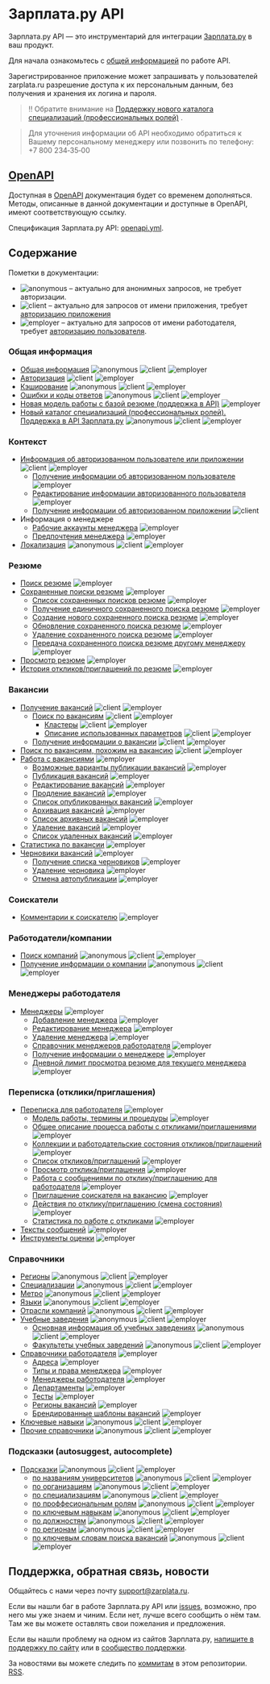 # Зарплата.ру API

Зарплата.ру API — это инструментарий для интеграции
[Зарплата.ру](http://zarplata.ru/) в ваш продукт.

Для начала ознакомьтесь с [общей информацией](docs/general.md) по работе API.

Зарегистрированное приложение может запрашивать у пользователей zarplata.ru
разрешение доступа к их персональным данным, без получения и хранения их
логина и пароля.


> ‼️ Обратите внимание на [Поддержку нового каталога специализаций (профессиональных ролей)](docs/role_catalog_article.md) .

> Для уточнения информации об API необходимо обратиться к Вашему персональному менеджеру или позвонить по телефону:
> +7 800 234‑35‑00

## [OpenAPI](https://api.zarplata.ru/openapi/redoc)

Доступная в [OpenAPI](https://api.zarplata.ru/openapi/redoc) документация будет со временем дополняться.
Методы, описанные в данной документации и доступные в OpenAPI, имеют соответствующую ссылку.

Спецификация Зарплата.ру API: [openapi.yml](https://api.zarplata.ru/openapi/specification/public).

<a name="content"></a>
## Содержание

Пометки в документации:

* <img alt="anonymous" src="http://zarplata.github.io/api/badges/anon.png"/> –
  актуально для анонимных запросов, не требует авторизации.
* <img alt="client" src="http://zarplata.github.io/api/badges/client.png"/> – актуально для запросов от имени приложения, требует [авторизацию приложения](docs/authorization_for_application.md)
* <img alt="employer" src="http://zarplata.github.io/api/badges/emp.png"/> –
  актуально для запросов от имени работодателя, требует  [авторизацию пользователя](docs/authorization_for_user.md).


<a name="general"></a>
### Общая информация

* [Общая информация](docs/general.md) <img alt="anonymous" src="http://zarplata.github.io/api/badges/anon.png"/> <img alt="client" src="http://zarplata.github.io/api/badges/client.png"/> <img alt="employer" src="http://zarplata.github.io/api/badges/emp.png"/>
* [Авторизация](docs/authorization.md) <img alt="client" src="http://zarplata.github.io/api/badges/client.png"/> <img alt="employer" src="http://zarplata.github.io/api/badges/emp.png"/>
* [Кэширование](docs/cache.md) <img alt="anonymous" src="http://zarplata.github.io/api/badges/anon.png"/> <img alt="client" src="http://zarplata.github.io/api/badges/client.png"/> <img alt="employer" src="http://zarplata.github.io/api/badges/emp.png"/>
* [Ошибки и коды ответов](docs/errors.md) <img alt="anonymous" src="http://zarplata.github.io/api/badges/anon.png"/> <img alt="client" src="http://zarplata.github.io/api/badges/client.png"/> <img alt="employer" src="http://zarplata.github.io/api/badges/emp.png"/>
* [Новая модель работы с базой резюме (поддержка в API)](docs/payable/resume.md) <img alt="employer" src="http://zarplata.github.io/api/badges/emp.png"/>
* [Новый каталог специализаций (профессиональных ролей). Поддержка в API Зарплата.ру](docs/role_catalog_article.md)  <img alt="anonymous" src="http://zarplata.github.io/api/badges/anon.png"/> <img alt="client" src="http://zarplata.github.io/api/badges/client.png"/> <img alt="employer" src="http://zarplata.github.io/api/badges/emp.png"/>

<a name="resources"></a>
<a name="context"></a>
### Контекст

* [Информация об авторизованном пользователе или приложении](docs/me.md) <img alt="client" src="http://zarplata.github.io/api/badges/client.png"/> <img alt="employer" src="http://zarplata.github.io/api/badges/emp.png"/>
  * [Получение информации об авторизованном пользователе](docs/me.md#user-info) <img alt="employer" src="http://zarplata.github.io/api/badges/emp.png"/>
  * [Редактирование информации авторизованного пользователя](docs/me.md#user-edit) <img alt="employer" src="http://zarplata.github.io/api/badges/emp.png"/>
  * [Получение информации об авторизованном приложении](docs/me.md#application-info) <img alt="client" src="http://zarplata.github.io/api/badges/client.png"/>
* Информация о менеджере
  * [Рабочие аккаунты менеджера](docs/manager_accounts.md) <img alt="employer" src="http://zarplata.github.io/api/badges/emp.png"/>
  * [Предпочтения менеджера](docs/manager_settings.md) <img alt="employer" src="http://zarplata.github.io/api/badges/emp.png"/>
* [Локализация](docs/locales.md) <img alt="anonymous" src="http://zarplata.github.io/api/badges/anon.png"/> <img alt="client" src="http://zarplata.github.io/api/badges/client.png"/> <img alt="employer" src="http://zarplata.github.io/api/badges/emp.png"/>


<a name="resume"></a>
### Резюме

* [Поиск резюме](docs/resumes_search.md) <img alt="employer" src="http://zarplata.github.io/api/badges/emp.png"/>
* [Сохраненные поиски резюме](docs/resumes_saved_searches.md) <img alt="employer" src="http://zarplata.github.io/api/badges/emp.png"/>
  * [Список сохраненных поисков резюме](docs/resumes_saved_searches.md#resumes-saved-search-list) <img alt="employer" src="http://zarplata.github.io/api/badges/emp.png"/>
  * [Получение единичного сохраненного поиска резюме](docs/resumes_saved_searches.md#resumes-saved-search-item) <img alt="employer" src="http://zarplata.github.io/api/badges/emp.png"/>
  * [Создание нового сохраненного поиска резюме](docs/resumes_saved_searches.md#resumes-saved-search-create) <img alt="employer" src="http://zarplata.github.io/api/badges/emp.png"/>
  * [Обновление сохраненного поиска резюме](docs/resumes_saved_searches.md#resumes-saved-search-update) <img alt="employer" src="http://zarplata.github.io/api/badges/emp.png"/>
  * [Удаление сохраненного поиска резюме](docs/resumes_saved_searches.md#resumes-saved-search-delete) <img alt="employer" src="http://zarplata.github.io/api/badges/emp.png"/>
  * [Передача сохраненного поиска резюме другому менеджеру](docs/resumes_saved_searches.md#resumes-saved-search-move-to-other-manager) <img alt="employer" src="http://zarplata.github.io/api/badges/emp.png"/>
* [Просмотр резюме](docs/employer_resumes.md) <img alt="employer" src="http://zarplata.github.io/api/badges/emp.png"/>
* [История откликов/приглашений по резюме](docs/resume_negotiations_history.md) <img alt="employer" src="http://zarplata.github.io/api/badges/emp.png"/>

<a name="vacancies"></a>
### Вакансии

* [Получение вакансий](docs/vacancies.md) <img alt="client" src="http://zarplata.github.io/api/badges/client.png"/> <img alt="employer" src="http://zarplata.github.io/api/badges/emp.png"/>
  * [Поиск по вакансиям](docs/vacancies.md#search) <img alt="client" src="http://zarplata.github.io/api/badges/client.png"/> <img alt="employer" src="http://zarplata.github.io/api/badges/emp.png"/>
    * [Кластеры](docs/clusters.md) <img alt="client" src="http://zarplata.github.io/api/badges/client.png"/> <img alt="employer" src="http://zarplata.github.io/api/badges/emp.png"/>
    * [Описание использованных параметров](docs/vacancies_search_arguments.md) <img alt="client" src="http://zarplata.github.io/api/badges/client.png"/> <img alt="employer" src="http://zarplata.github.io/api/badges/emp.png"/>
  * [Получение информации о вакансии](docs/vacancies.md#item) <img alt="client" src="http://zarplata.github.io/api/badges/client.png"/> <img alt="employer" src="http://zarplata.github.io/api/badges/emp.png"/>
* [Поиск по вакансиям, похожим на вакансию](docs/vacancies.md#similar) <img alt="client" src="http://zarplata.github.io/api/badges/client.png"/> <img alt="employer" src="http://zarplata.github.io/api/badges/emp.png"/>
* [Работа с вакансиями](docs/employer_vacancies.md) <img alt="employer" src="http://zarplata.github.io/api/badges/emp.png"/>
  * [Возможные варианты публикации вакансий](docs/employer_vacancies.md#available_types) <img alt="employer" src="http://zarplata.github.io/api/badges/emp.png"/>
  * [Публикация вакансий](docs/employer_vacancies.md#creation) <img alt="employer" src="http://zarplata.github.io/api/badges/emp.png"/>
  * [Редактирование вакансий](docs/employer_vacancies.md#edit) <img alt="employer" src="http://zarplata.github.io/api/badges/emp.png"/>
  * [Продление вакансий](docs/employer_vacancies.md#prolongate) <img alt="employer" src="http://zarplata.github.io/api/badges/emp.png"/>
  * [Список опубликованных вакансий](docs/employer_vacancies.md#active) <img alt="employer" src="http://zarplata.github.io/api/badges/emp.png"/>
  * [Архивация вакансий](docs/employer_vacancies.md#archive) <img alt="employer" src="http://zarplata.github.io/api/badges/emp.png"/>
  * [Список архивных вакансий](docs/employer_vacancies.md#archived) <img alt="employer" src="http://zarplata.github.io/api/badges/emp.png"/>
  * [Удаление вакансий](docs/employer_vacancies.md#hide) <img alt="employer" src="http://zarplata.github.io/api/badges/emp.png"/>
  * [Список удаленных вакансий](docs/employer_vacancies.md#hidden) <img alt="employer" src="http://zarplata.github.io/api/badges/emp.png"/>
* [Статистика по вакансии](docs/employer_vacancies.md#stats) <img alt="employer" src="http://zarplata.github.io/api/badges/emp.png"/>
* [Черновики вакансий](docs/vacancy_drafts.md) <img alt="employer" src="http://zarplata.github.io/api/badges/emp.png"/>
  * [Получение списка черновиков](docs/vacancy_drafts.md#draft_list) <img alt="employer" src="http://zarplata.github.io/api/badges/emp.png"/>
  * [Удаление черновика](docs/vacancy_drafts.md#draft_delete) <img alt="employer" src="http://zarplata.github.io/api/badges/emp.png"/>
  * [Отмена автопубликации](docs/vacancy_autopublication.md) <img alt="employer" src="http://zarplata.github.io/api/badges/emp.png"/>

<a name="applicants"></a>
### Соискатели

* [Комментарии к соискателю](docs/applicant_comments.md) <img alt="employer" src="http://zarplata.github.io/api/badges/emp.png"/>


<a name="employers"></a>
### Работодатели/компании

* [Поиск компаний](https://api.zarplata.ru/openapi/redoc#tag/Rabotodatel/paths/~1employers/get) <img alt="anonymous" src="http://zarplata.github.io/api/badges/anon.png"/> <img alt="client" src="http://zarplata.github.io/api/badges/client.png"/> <img alt="employer" src="http://zarplata.github.io/api/badges/emp.png"/>
* [Получение информации о компании](https://api.zarplata.ru/openapi/redoc#tag/Rabotodatel/paths/~1employers~1%7Bemployer_id%7D/get) <img alt="anonymous" src="http://zarplata.github.io/api/badges/anon.png"/> <img alt="client" src="http://zarplata.github.io/api/badges/client.png"/> <img alt="employer" src="http://zarplata.github.io/api/badges/emp.png"/>

<a name="employer_managers"></a>
### Менеджеры работодателя

* [Менеджеры](docs/employer_managers.md) <img alt="employer" src="http://zarplata.github.io/api/badges/emp.png"/>
  * [Добавление менеджера](docs/employer_managers.md#add) <img alt="employer" src="http://zarplata.github.io/api/badges/emp.png"/>
  * [Редактирование менеджера](docs/employer_managers.md#edit) <img alt="employer" src="http://zarplata.github.io/api/badges/emp.png"/>
  * [Удаление менеджера](docs/employer_managers.md#delete) <img alt="employer" src="http://zarplata.github.io/api/badges/emp.png"/>
  * [Справочник менеджеров работодателя](docs/employer_managers.md#list) <img alt="employer" src="http://zarplata.github.io/api/badges/emp.png"/>
  * [Получение информации о менеджере](docs/employer_managers.md#item) <img alt="employer" src="http://zarplata.github.io/api/badges/emp.png"/>
  * [Дневной лимит просмотра резюме для текущего менеджера](docs/employer_manager_resume_limit.md) <img alt="employer" src="http://zarplata.github.io/api/badges/emp.png"/>

<a name="negotiations"></a>
### Переписка (отклики/приглашения)

* [Переписка для работодателя](docs/employer_negotiations.md) <img alt="employer" src="http://zarplata.github.io/api/badges/emp.png"/>
  * [Модель работы, термины и процедуры](docs/employer_negotiations.md#model) <img alt="employer" src="http://zarplata.github.io/api/badges/emp.png"/>
  * [Общее описание процесса работы с откликами/приглашениями](docs/employer_negotiations.md#flow) <img alt="employer" src="http://zarplata.github.io/api/badges/emp.png"/>
  * [Коллекции и работодательские состояния откликов/приглашений](docs/employer_negotiations.md#collections) <img alt="employer" src="http://zarplata.github.io/api/badges/emp.png"/>
  * [Список откликов/приглашений](docs/employer_negotiations.md#negotiations-list) <img alt="employer" src="http://zarplata.github.io/api/badges/emp.png"/>
  * [Просмотр отклика/приглашения](docs/employer_negotiations.md#get-negotiation) <img alt="employer" src="http://zarplata.github.io/api/badges/emp.png"/>
  * [Работа с сообщениями по отклику/приглашению для работодателя](docs/employer_negotiations.md#get-messages) <img alt="employer" src="http://zarplata.github.io/api/badges/emp.png"/>
  * [Приглашение соискателя на вакансию](docs/employer_negotiations.md#add-invite) <img alt="employer" src="http://zarplata.github.io/api/badges/emp.png"/>
  * [Действия по отклику/приглашению (смена состояния)](docs/employer_negotiations.md#actions) <img alt="employer" src="http://zarplata.github.io/api/badges/emp.png"/>
  * [Статистика по работе с откликами](docs/employer_negotiations_statistics.md) <img alt="employer" src="http://zarplata.github.io/api/badges/emp.png"/>
* [Тексты сообщений](docs/negotiation_message_templates.md) <img alt="employer" src="http://zarplata.github.io/api/badges/emp.png"/>
* [Инструменты оценки](docs/assessment.md) <img alt="employer" src="http://zarplata.github.io/api/badges/emp.png"/>


<a name="dictionaries"></a>
### Справочники

* [Регионы](docs/areas.md) <img alt="anonymous" src="http://zarplata.github.io/api/badges/anon.png"/> <img alt="client" src="http://zarplata.github.io/api/badges/client.png"/> <img alt="employer" src="http://zarplata.github.io/api/badges/emp.png"/>
* [Специализации](docs/specializations.md) <img alt="anonymous" src="http://zarplata.github.io/api/badges/anon.png"/> <img alt="client" src="http://zarplata.github.io/api/badges/client.png"/> <img alt="employer" src="http://zarplata.github.io/api/badges/emp.png"/>
* [Метро](docs/metro.md) <img alt="anonymous" src="http://zarplata.github.io/api/badges/anon.png"/> <img alt="client" src="http://zarplata.github.io/api/badges/client.png"/> <img alt="employer" src="http://zarplata.github.io/api/badges/emp.png"/>
* [Языки](docs/languages.md) <img alt="anonymous" src="http://zarplata.github.io/api/badges/anon.png"/> <img alt="client" src="http://zarplata.github.io/api/badges/client.png"/> <img alt="employer" src="http://zarplata.github.io/api/badges/emp.png"/>
* [Отрасли компаний](docs/industries.md) <img alt="anonymous" src="http://zarplata.github.io/api/badges/anon.png"/> <img alt="client" src="http://zarplata.github.io/api/badges/client.png"/> <img alt="employer" src="http://zarplata.github.io/api/badges/emp.png"/>
* [Учебные заведения](docs/educational_institutions.md) <img alt="anonymous" src="http://zarplata.github.io/api/badges/anon.png"/> <img alt="client" src="http://zarplata.github.io/api/badges/client.png"/> <img alt="employer" src="http://zarplata.github.io/api/badges/emp.png"/>
  * [Основная информация об учебных заведениях](docs/university.md) <img alt="anonymous" src="http://zarplata.github.io/api/badges/anon.png"/> <img alt="client" src="http://zarplata.github.io/api/badges/client.png"/> <img alt="employer" src="http://zarplata.github.io/api/badges/emp.png"/>
  * [Факультеты учебных заведений](docs/faculties.md) <img alt="anonymous" src="http://zarplata.github.io/api/badges/anon.png"/> <img alt="client" src="http://zarplata.github.io/api/badges/client.png"/> <img alt="employer" src="http://zarplata.github.io/api/badges/emp.png"/>
* [Справочники работодателя](docs/employer_dictionaries.md) <img alt="employer" src="http://zarplata.github.io/api/badges/emp.png"/>
  * [Адреса](docs/employer_addresses.md) <img alt="employer" src="http://zarplata.github.io/api/badges/emp.png"/>
  * [Типы и права менеджера](docs/employer_managers.md#dict) <img alt="employer" src="http://zarplata.github.io/api/badges/emp.png"/>
  * [Менеджеры работодателя](docs/employer_managers.md#list) <img alt="employer" src="http://zarplata.github.io/api/badges/emp.png"/>
  * [Департаменты](docs/employer_departments.md) <img alt="employer" src="http://zarplata.github.io/api/badges/emp.png"/>
  * [Тесты](docs/employer_tests.md) <img alt="employer" src="http://zarplata.github.io/api/badges/emp.png"/>
  * [Регионы вакансий](docs/employer_vacancy_areas_active.md) <img alt="employer" src="http://zarplata.github.io/api/badges/emp.png"/>
  * [Брендированные шаблоны вакансий](docs/employer_vacancy_branded_templates.md) <img alt="employer" src="http://zarplata.github.io/api/badges/emp.png"/>
* [Ключевые навыки](docs/key_skills.md) <img alt="anonymous" src="http://zarplata.github.io/api/badges/anon.png"/> <img alt="client" src="http://zarplata.github.io/api/badges/client.png"/> <img alt="employer" src="http://zarplata.github.io/api/badges/emp.png"/>
* [Прочие справочники](docs/dictionaries.md) <img alt="anonymous" src="http://zarplata.github.io/api/badges/anon.png"/> <img alt="client" src="http://zarplata.github.io/api/badges/client.png"/> <img alt="employer" src="http://zarplata.github.io/api/badges/emp.png"/>


<a name="suggests"></a>
### Подсказки (autosuggest, autocomplete)

* [Подсказки](docs/suggests.md) <img alt="anonymous" src="http://zarplata.github.io/api/badges/anon.png"/> <img alt="client" src="http://zarplata.github.io/api/badges/client.png"/> <img alt="employer" src="http://zarplata.github.io/api/badges/emp.png"/>
  * [по названиям университетов](docs/suggests.md#educational_institutions) <img alt="anonymous" src="http://zarplata.github.io/api/badges/anon.png"/> <img alt="client" src="http://zarplata.github.io/api/badges/client.png"/> <img alt="employer" src="http://zarplata.github.io/api/badges/emp.png"/>
  * [по организациям](docs/suggests.md#companies) <img alt="anonymous" src="http://zarplata.github.io/api/badges/anon.png"/> <img alt="client" src="http://zarplata.github.io/api/badges/client.png"/> <img alt="employer" src="http://zarplata.github.io/api/badges/emp.png"/>
  * [по специализациям](docs/suggests.md#specializations) <img alt="anonymous" src="http://zarplata.github.io/api/badges/anon.png"/> <img alt="client" src="http://zarplata.github.io/api/badges/client.png"/> <img alt="employer" src="http://zarplata.github.io/api/badges/emp.png"/>
  * [по проффесиональным ролям](docs/suggests.md#proff-roles) <img alt="anonymous" src="http://zarplata.github.io/api/badges/anon.png"/> <img alt="client" src="http://zarplata.github.io/api/badges/client.png"/> <img alt="employer" src="http://zarplata.github.io/api/badges/emp.png"/>
  * [по ключевым навыкам](docs/suggests.md#key-skills) <img alt="anonymous" src="http://zarplata.github.io/api/badges/anon.png"/> <img alt="client" src="http://zarplata.github.io/api/badges/client.png"/> <img alt="employer" src="http://zarplata.github.io/api/badges/emp.png"/>
  * [по должностям](docs/suggests.md#positions) <img alt="anonymous" src="http://zarplata.github.io/api/badges/anon.png"/> <img alt="client" src="http://zarplata.github.io/api/badges/client.png"/> <img alt="employer" src="http://zarplata.github.io/api/badges/emp.png"/>
  * [по регионам](docs/suggests.md#areas) <img alt="anonymous" src="http://zarplata.github.io/api/badges/anon.png"/> <img alt="client" src="http://zarplata.github.io/api/badges/client.png"/> <img alt="employer" src="http://zarplata.github.io/api/badges/emp.png"/>
  * [по ключевым словам поиска вакансий](docs/suggests.md#vacancy-search-keyword) <img alt="anonymous" src="http://zarplata.github.io/api/badges/anon.png"/> <img alt="client" src="http://zarplata.github.io/api/badges/client.png"/> <img alt="employer" src="http://zarplata.github.io/api/badges/emp.png"/>


## Поддержка, обратная связь, новости

Общайтесь с нами через почту support@zarplata.ru.

Если вы нашли баг в работе Зарплата.ру API или
[issues](https://github.com/zarplata/api/issues), возможно, про него мы уже знаем и
чиним. Если нет, лучше всего сообщить о нём там. Там же вы можете оставлять свои
пожелания и предложения.

Если вы нашли проблему на одном из сайтов Зарплата.ру,
[напишите в поддержку по сайту](https://zarplata.ru/feedback) или в
[сообщество поддержки](https://feedback.zarplata.ru/).

За новостями вы можете следить по
[коммитам](https://github.com/zarplata/api/commits/master) в этом репозитории.
[RSS](https://github.com/zarplata/api/commits/master.atom).
